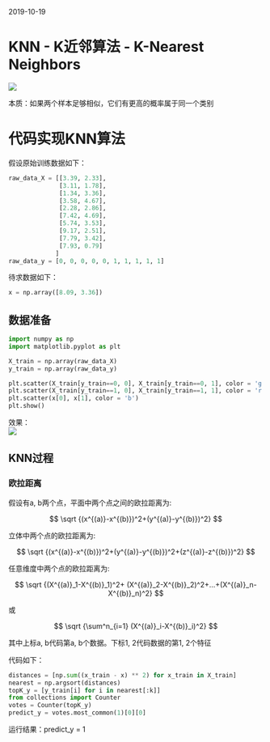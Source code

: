 2019-10-19

# KNN - K近邻算法 - K-Nearest Neighbors

![](http://windmissing.github.io/images_for_gitbook/liu_yu_bo_play_with_machine_learning/17.png)   

本质：如果两个样本足够相似，它们有更高的概率属于同一个类别

# 代码实现KNN算法

假设原始训练数据如下：

```python
raw_data_X = [[3.39, 2.33],
              [3.11, 1.78],
              [1.34, 3.36],
              [3.58, 4.67],
              [2.28, 2.86],
              [7.42, 4.69],
              [5.74, 3.53],
              [9.17, 2.51],
              [7.79, 3.42],
              [7.93, 0.79]
             ]
raw_data_y = [0, 0, 0, 0, 0, 1, 1, 1, 1, 1]
```

待求数据如下：

```python
x = np.array([8.09, 3.36])
```

## 数据准备

```python
import numpy as np
import matplotlib.pyplot as plt

X_train = np.array(raw_data_X)
y_train = np.array(raw_data_y)

plt.scatter(X_train[y_train==0, 0], X_train[y_train==0, 1], color = 'g')
plt.scatter(X_train[y_train==1, 0], X_train[y_train==1, 1], color = 'r')
plt.scatter(x[0], x[1], color = 'b')
plt.show()
```

效果：  
![](http://windmissing.github.io/images_for_gitbook/liu_yu_bo_play_with_machine_learning/18.png)

## KNN过程

### 欧拉距离

假设有a, b两个点，平面中两个点之间的欧拉距离为:

$$
\sqrt {(x^{(a)}-x^{(b)})^2+(y^{(a)}-y^{(b)})^2}
$$

立体中两个点的欧拉距离为:

$$
\sqrt {(x^{(a)}-x^{(b)})^2+(y^{(a)}-y^{(b)})^2+(z^{(a)}-z^{(b)})^2}
$$

任意维度中两个点的欧拉距离为:

$$
\sqrt {(X^{(a)}_1-X^{(b)}_1)^2+ (X^{(a)}_2-X^{(b)}_2)^2+...+(X^{(a)}_n-X^{(b)}_n)^2}
$$

或

$$
\sqrt {\sum^n_{i=1} (X^{(a)}_i-X^{(b)}_i)^2}
$$

其中上标a, b代码第a, b个数据。下标1, 2代码数据的第1, 2个特征

代码如下：

```python
distances = [np.sum((x_train - x) ** 2) for x_train in X_train]
nearest = np.argsort(distances)
topK_y = [y_train[i] for i in nearest[:k]]
from collections import Counter
votes = Counter(topK_y)
predict_y = votes.most_common(1)[0][0]
```

运行结果：predict_y = 1
